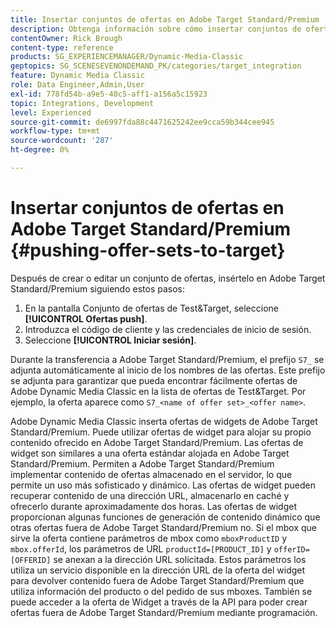 ```yaml
---
title: Insertar conjuntos de ofertas en Adobe Target Standard/Premium
description: Obtenga información sobre cómo insertar conjuntos de ofertas en Adobe Target Standard/Premium desde Adobe Dynamic Media Classic.
contentOwner: Rick Brough
content-type: reference
products: SG_EXPERIENCEMANAGER/Dynamic-Media-Classic
geptopics: SG_SCENESEVENONDEMAND_PK/categories/target_integration
feature: Dynamic Media Classic
role: Data Engineer,Admin,User
exl-id: 778fd54b-a9e5-40c5-aff1-a156a5c15923
topic: Integrations, Development
level: Experienced
source-git-commit: de6997fda88c4471625242ee9cca59b344cee945
workflow-type: tm+mt
source-wordcount: '287'
ht-degree: 0%

---
```


# Insertar conjuntos de ofertas en Adobe Target Standard/Premium {#pushing-offer-sets-to-target}

Después de crear o editar un conjunto de ofertas, insértelo en Adobe Target Standard/Premium siguiendo estos pasos:

1. En la pantalla Conjunto de ofertas de Test&amp;Target, seleccione **[!UICONTROL Ofertas push]**.
1. Introduzca el código de cliente y las credenciales de inicio de sesión.
1. Seleccione **[!UICONTROL Iniciar sesión]**.

Durante la transferencia a Adobe Target Standard/Premium, el prefijo `S7_` se adjunta automáticamente al inicio de los nombres de las ofertas. Este prefijo se adjunta para garantizar que pueda encontrar fácilmente ofertas de Adobe Dynamic Media Classic en la lista de ofertas de Test&amp;Target. Por ejemplo, la oferta aparece como `S7_<name of offer set>_<offer name>`.

Adobe Dynamic Media Classic inserta ofertas de widgets de Adobe Target Standard/Premium. Puede utilizar ofertas de widget para alojar su propio contenido ofrecido en Adobe Target Standard/Premium. Las ofertas de widget son similares a una oferta estándar alojada en Adobe Target Standard/Premium. Permiten a Adobe Target Standard/Premium implementar contenido de ofertas almacenado en el servidor, lo que permite un uso más sofisticado y dinámico. Las ofertas de widget pueden recuperar contenido de una dirección URL, almacenarlo en caché y ofrecerlo durante aproximadamente dos horas. Las ofertas de widget proporcionan algunas funciones de generación de contenido dinámico que otras ofertas fuera de Adobe Target Standard/Premium no. Si el mbox que sirve la oferta contiene parámetros de mbox como `mboxProductID` y `mbox.offerId`, los parámetros de URL `productId=[PRODUCT_ID]` y `offerID=[OFFERID]` se anexan a la dirección URL solicitada. Estos parámetros los utiliza un servicio disponible en la dirección URL de la oferta del widget para devolver contenido fuera de Adobe Target Standard/Premium que utiliza información del producto o del pedido de sus mboxes. También se puede acceder a la oferta de Widget a través de la API para poder crear ofertas fuera de Adobe Target Standard/Premium mediante programación.
